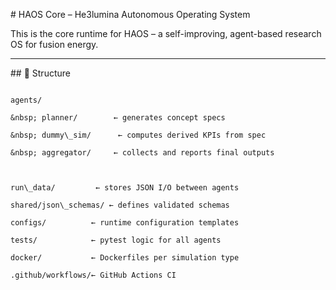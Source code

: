 \# HAOS Core – He3lumina Autonomous Operating System



This is the core runtime for HAOS – a self-improving, agent-based research OS for fusion energy.



---



\## 🚀 Structure



```plaintext

agents/

&nbsp; planner/        ← generates concept specs

&nbsp; dummy\_sim/      ← computes derived KPIs from spec

&nbsp; aggregator/     ← collects and reports final outputs



run\_data/         ← stores JSON I/O between agents

shared/json\_schemas/ ← defines validated schemas

configs/          ← runtime configuration templates

tests/            ← pytest logic for all agents

docker/           ← Dockerfiles per simulation type

.github/workflows/← GitHub Actions CI



